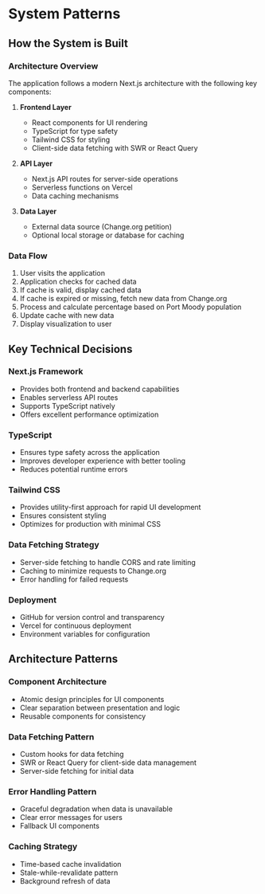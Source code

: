 # System Patterns

## How the System is Built

### Architecture Overview

The application follows a modern Next.js architecture with the following key components:

1. **Frontend Layer**

   - React components for UI rendering
   - TypeScript for type safety
   - Tailwind CSS for styling
   - Client-side data fetching with SWR or React Query

2. **API Layer**

   - Next.js API routes for server-side operations
   - Serverless functions on Vercel
   - Data caching mechanisms

3. **Data Layer**
   - External data source (Change.org petition)
   - Optional local storage or database for caching

### Data Flow

1. User visits the application
2. Application checks for cached data
3. If cache is valid, display cached data
4. If cache is expired or missing, fetch new data from Change.org
5. Process and calculate percentage based on Port Moody population
6. Update cache with new data
7. Display visualization to user

## Key Technical Decisions

### Next.js Framework

- Provides both frontend and backend capabilities
- Enables serverless API routes
- Supports TypeScript natively
- Offers excellent performance optimization

### TypeScript

- Ensures type safety across the application
- Improves developer experience with better tooling
- Reduces potential runtime errors

### Tailwind CSS

- Provides utility-first approach for rapid UI development
- Ensures consistent styling
- Optimizes for production with minimal CSS

### Data Fetching Strategy

- Server-side fetching to handle CORS and rate limiting
- Caching to minimize requests to Change.org
- Error handling for failed requests

### Deployment

- GitHub for version control and transparency
- Vercel for continuous deployment
- Environment variables for configuration

## Architecture Patterns

### Component Architecture

- Atomic design principles for UI components
- Clear separation between presentation and logic
- Reusable components for consistency

### Data Fetching Pattern

- Custom hooks for data fetching
- SWR or React Query for client-side data management
- Server-side fetching for initial data

### Error Handling Pattern

- Graceful degradation when data is unavailable
- Clear error messages for users
- Fallback UI components

### Caching Strategy

- Time-based cache invalidation
- Stale-while-revalidate pattern
- Background refresh of data

